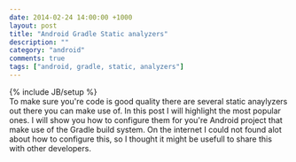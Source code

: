 ```yaml
---
date: 2014-02-24 14:00:00 +1000
layout: post
title: "Android Gradle Static analyzers"
description: ""
category: "android"
comments: true
tags: ["android, gradle, static, analyzers"]
---
```

{% include JB/setup %}
<br>
To make sure you're code is good quality there are several static anaylyzers out there you can make use of. 
In this post I will highlight the most popular ones. I will show you how to configure them for you're Android
project that make use of the Gradle build system. On the internet I could not found alot about how to
configure this, so I thought it might be usefull to share this with other developers.
